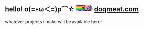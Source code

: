 ## hello! ο(=•ω＜=)ρ⌒☆ <img src="nyancat.gif"> [doqmeat.com](https://doqmeat.com)
whatever projects i make will be available here!
